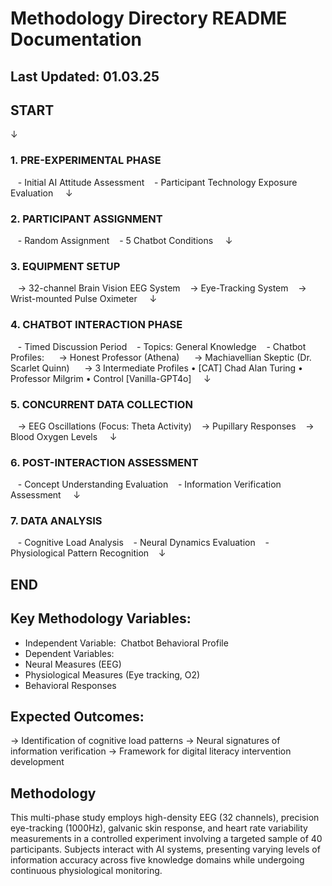 # Methodology Directory README Documentation

## Last Updated: 01.03.25

## START
↓
### 1. PRE-EXPERIMENTAL PHASE
   - Initial AI Attitude Assessment
   - Participant Technology Exposure Evaluation 
   ↓
### 2. PARTICIPANT ASSIGNMENT
   - Random Assignment
   - 5 Chatbot Conditions 
   ↓
### 3. EQUIPMENT SETUP
   → 32-channel Brain Vision EEG System
   → Eye-Tracking System
   → Wrist-mounted Pulse Oximeter 
   ↓
### 4. CHATBOT INTERACTION PHASE
   - Timed Discussion Period
   - Topics: General Knowledge
   - Chatbot Profiles:
     → Honest Professor (Athena)
     → Machiavellian Skeptic (Dr. Scarlet Quinn)
     → 3 Intermediate Profiles
	•	[CAT] Chad Alan Turing
	•	Professor Milgrim
	•	Control [Vanilla-GPT4o] 
   ↓
### 5. CONCURRENT DATA COLLECTION
   → EEG Oscillations (Focus: Theta Activity)
   → Pupillary Responses
   → Blood Oxygen Levels 
   ↓
### 6. POST-INTERACTION ASSESSMENT
   - Concept Understanding Evaluation
   - Information Verification Assessment 
   ↓
### 7. DATA ANALYSIS
   - Cognitive Load Analysis
   - Neural Dynamics Evaluation
   - Physiological Pattern Recognition
   ↓
## END

## Key Methodology Variables:

- Independent Variable:
 Chatbot Behavioral Profile
- Dependent Variables:
- Neural Measures (EEG)
- Physiological Measures (Eye tracking, O2)
- Behavioral Responses 

## Expected Outcomes:

→ Identification of cognitive load patterns
→ Neural signatures of information verification
→ Framework for digital literacy intervention development

## Methodology

This multi-phase study employs high-density EEG (32 channels), precision eye-tracking (1000Hz), galvanic skin response, and heart rate variability measurements in a controlled experiment involving a targeted sample of 40 participants. Subjects interact with AI systems, presenting varying levels of information accuracy across five knowledge domains while undergoing continuous physiological monitoring.
